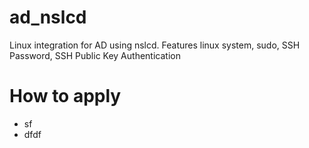 # ad_nslcd
Linux integration for AD using nslcd. Features linux system, sudo, SSH Password, SSH Public Key Authentication


# How to apply
  - sf
  - dfdf
